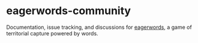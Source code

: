 # eagerwords-community

Documentation, issue tracking, and discussions for [eagerwords](https://eagerwords.com), 
a game of territorial capture powered by words.

